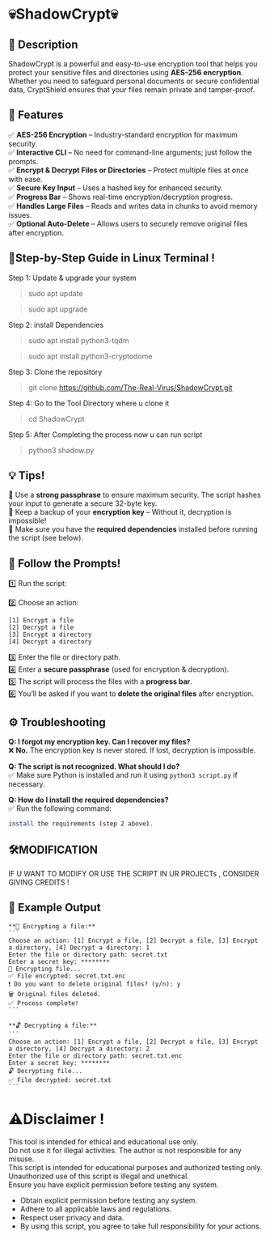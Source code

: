 # 💀ShadowCrypt💀

## 📜 Description
ShadowCrypt is a powerful and easy-to-use encryption tool that helps you protect your sensitive files and directories using **AES-256 encryption**. Whether you need to safeguard personal documents or secure confidential data, CryptShield ensures that your files remain private and tamper-proof.

## 🔑 Features
✅ **AES-256 Encryption** – Industry-standard encryption for maximum security.  
✅ **Interactive CLI** – No need for command-line arguments; just follow the prompts.  
✅ **Encrypt & Decrypt Files or Directories** – Protect multiple files at once with ease.  
✅ **Secure Key Input** – Uses a hashed key for enhanced security.  
✅ **Progress Bar** – Shows real-time encryption/decryption progress.  
✅ **Handles Large Files** – Reads and writes data in chunks to avoid memory issues.  
✅ **Optional Auto-Delete** – Allows users to securely remove original files after encryption.  

## 🚀Step-by-Step Guide in Linux Terminal !

Step 1: Update & upgrade your system  
>sudo apt update  

>sudo apt upgrade  

Step 2: install Dependencies  
>sudo apt install python3-tqdm  

>sudo apt install python3-cryptodome  

Step 3: Clone the repository  
>git clone https://github.com/The-Real-Virus/ShadowCrypt.git  

Step 4: Go to the Tool Directory where u clone it  
>cd ShadowCrypt  

Step 5: After Completing the process now u can run script  
>python3 shadow.py  

## 💡 Tips!
🔹 Use a **strong passphrase** to ensure maximum security. The script hashes your input to generate a secure 32-byte key.  
🔹 Keep a backup of your **encryption key** – Without it, decryption is impossible!  
🔹 Make sure you have the **required dependencies** installed before running the script (see below).  

## 🤝 Follow the Prompts!
1️⃣ Run the script:  

2️⃣ Choose an action:
   ```
   [1] Encrypt a file
   [2] Decrypt a file
   [3] Encrypt a directory
   [4] Decrypt a directory
   ```
3️⃣ Enter the file or directory path.  
4️⃣ Enter a **secure passphrase** (used for encryption & decryption).  
5️⃣ The script will process the files with a **progress bar**.  
6️⃣ You’ll be asked if you want to **delete the original files** after encryption.  

## ⚙️ Troubleshooting
**Q: I forgot my encryption key. Can I recover my files?**  
❌ **No.** The encryption key is never stored. If lost, decryption is impossible.  

**Q: The script is not recognized. What should I do?**  
✅ Make sure Python is installed and run it using `python3 script.py` if necessary.  

**Q: How do I install the required dependencies?**  
✅ Run the following command:  
   ```sh
   install the requirements (step 2 above).
   ```
## 🛠️MODIFICATION 

IF U WANT TO MODIFY OR USE THE SCRIPT IN UR PROJECTs , CONSIDER GIVING CREDITS !  

## 📂 Example Output
	**🔐 Encrypting a file:**
	```
	Choose an action: [1] Encrypt a file, [2] Decrypt a file, [3] Encrypt a directory, [4] Decrypt a directory: 1
	Enter the file or directory path: secret.txt
	Enter a secret key: ********
	🔐 Encrypting file...
	✅ File encrypted: secret.txt.enc
	❗ Do you want to delete original files? (y/n): y
	🗑️ Original files deleted.
	✅ Process complete!
	```

	**🔓 Decrypting a file:**
	```
	Choose an action: [1] Encrypt a file, [2] Decrypt a file, [3] Encrypt a directory, [4] Decrypt a directory: 2
	Enter the file or directory path: secret.txt.enc
	Enter a secret key: ********
	🔓 Decrypting file...
	✅ File decrypted: secret.txt
	```
# ⚠️Disclaimer !
This tool is intended for ethical and educational use only.  
Do not use it for illegal activities. The author is not responsible for any misuse.  
This script is intended for educational purposes and authorized testing only.  
Unauthorized use of this script is illegal and unethical.  
Ensure you have explicit permission before testing any system.  
- Obtain explicit permission before testing any system.  
- Adhere to all applicable laws and regulations.  
- Respect user privacy and data.  
- By using this script, you agree to take full responsibility for your actions.  
